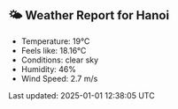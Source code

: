 <!-- WEATHER-START -->
## 🌤 Weather Report for Hanoi

- Temperature: 19°C
- Feels like: 18.16°C
- Conditions: clear sky
- Humidity: 46%
- Wind Speed: 2.7 m/s

Last updated: 2025-01-01 12:38:05 UTC
<!-- WEATHER-END -->

